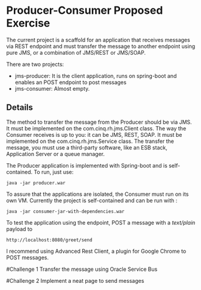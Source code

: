 # Producer-Consumer Proposed Exercise
The current project is a scaffold for an application that receives messages via REST endpoint and
must transfer the message to another endpoint using pure JMS, or a combination of JMS/REST or JMS/SOAP.

There are two projects:
- jms-producer: It is the client application, runs on spring-boot and enables an POST endpoint to post messages
- jms-consumer: Almost empty.

## Details
The method to transfer the message from the Producer should be via JMS. It must be implemented on the com.cinq.rh.jms.Client class.
The way the Consumer receives is up to you: it can be JMS, REST, SOAP. It must be implemented on the com.cinq.rh.jms.Service class. The transfer the message, you must use a third-party software, like an ESB stack, Application Server or a queue manager.

The Producer application is implemented with Spring-boot and is self-contained. To run, just use:

    java -jar producer.war

To assure that the applications are isolated, the Consumer must run on its own VM. Currently the project is self-contained and can be run with :

    java -jar consumer-jar-with-dependencies.war

To test the application using the endpoint, POST a message with a _text/plain_ payload to

    http://localhost:8080/greet/send

I recommend using Advanced Rest Client, a plugin for Google Chrome to POST messages.

#Challenge 1
Transfer the message using Oracle Service Bus

#Challenge 2
Implement a neat page to send messages
